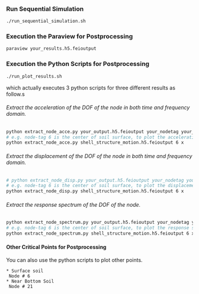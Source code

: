 ### Run Sequential Simulation
```bash
./run_sequential_simulation.sh
```

### Execution the Paraview for Postprocessing
```bash
paraview your_results.h5.feioutput
```

### Execution the Python Scripts for Postprocessing
```bash
./run_plot_results.sh
```
which actually executes 3 python scripts for three different results as follow.s

###### Extract the acceleration of the DOF of the node in both time and frequency domain.
```bash
python extract_node_acce.py your_output.h5.feioutput your_nodetag your_dof
# e.g. node-tag 6 is the center of soil surface, to plot the acceleration series in x direction of node 6 : 
python extract_node_acce.py shell_structure_motion.h5.feioutput 6 x
```

###### Extract the displacement of the DOF of the node in both time and frequency domain.
```bash
# python extract_node_disp.py your_output.h5.feioutput your_nodetag your_dof
# e.g. node-tag 6 is the center of soil surface, to plot the displacement series in x direction of node 6 : 
python extract_node_disp.py shell_structure_motion.h5.feioutput 6 x
```

###### Extract the response spectrum of the DOF of the node.
```bash
python extract_node_spectrum.py your_output.h5.feioutput your_nodetag your_dof
# e.g. node-tag 6 is the center of soil surface, to plot the response spectrum in x direction of node 6 : 
python extract_node_spectrum.py shell_structure_motion.h5.feioutput 6 x
```

#### Other Critical Points for Postprocessing
You can also use the python scripts to plot other points.

```
* Surface soil
 Node # 6 
* Near Bottom Soil
 Node # 21
```







